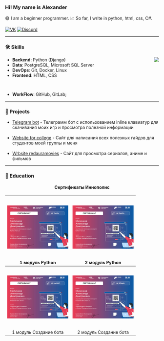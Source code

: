 ### Hi! My name is Alexander

😅 I am a beginner programmer. 📈 So far, I write in python, html, css, C#.

[![VK](https://img.shields.io/badge/-VK-0077FF?style=for-the-badge&logo=VK&logoColor=FFFFFF)](https://vk.com/komorilfg)
[![Discord](https://img.shields.io/badge/-Discord-5761F6?style=for-the-badge&logo=Discord&logoColor=FFFFFF)](https://discordapp.com/users/996144843287957514/)

---
<h3>🛠️ Skills</h3>

<img src="https://github-readme-stats.vercel.app/api/top-langs/?username=Komorif&langs_count=6&layout=compact&theme=dark" align="right">

* **Backend**: Python (Django)
* **Data**: PostgreSQL, Microsoft SQL Server
* **DevOps**: Git, Docker, Linux
* **Frontend**: HTML, CSS

<br>

* **WorkFlow**: GitHub, GitLab;

---

<h3>🧠 Projects</h3>

- [Telegram bot](https://github.com/Komorif/Telegram_bot_pythonanywhere) - Телеграмм бот с использованием inline клавиатур
для скачивания моих игр и просмотра полезной информации
<br><br>
- [Website for college](https://github.com/Komorif/college_blog) - Сайт для написания всех полезных гайдов для студентов моей группы и меня 
<br><br>
- [Wrbsite redauramovies](https://github.com/Komorif/f) - Сайт для просмотра сериалов, аниме и фильмов

---

<h3>🦾 Education</h3>
<h4 align="center">Сертификаты Иннополис</h3>

| <div style="width: 200px; height: 200px; display: flex; justify-content: center; align-items: center;"> <a href="https://drive.google.com/file/d/1PuHjGVJb8terEUUNvqoR3SoUyYueK9zm/view" target="_blank"> <img src="assets/Python_module_part_2.jpg" style="max-width: 100%; max-height: 100%;"> </a> </div><div style="text-align: center; margin-top: 5px;">1 модуль Python</div>         | <div style="width: 200px; height: 200px; display: flex; justify-content: center; align-items: center;"> <a href="https://drive.google.com/file/d/1Ysx7cHcQW4abBQlJKrCCDVYHKPovMGGO/view" target="_blank"> <img src="assets/Python_module_part_2.jpg" style="max-width: 100%; max-height: 100%;"> </a> </div><div style="text-align: center; margin-top: 5px;">2 модуль Python</div>         |
| ------------------------------------------------------------------------------------------------------------------------------------------------------------------------------------------------------------------------------------------------------------------------------------------------------------------------------------------------------------------------------------------- | ------------------------------------------------------------------------------------------------------------------------------------------------------------------------------------------------------------------------------------------------------------------------------------------------------------------------------------------------------------------------------------------- |
| <div style="width: 200px; height: 200px; display: flex; justify-content: center; align-items: center;"> <a href="https://drive.google.com/file/d/1WnYvvZVlNkV68UKj2aW2wv5nTRJowmod/view" target="_blank"> <img src="assets/creating_a_bot_part_1.jpg" style="max-width: 100%; max-height: 100%;"> </a> </div><div style="text-align: center; margin-top: 5px;">1 модуль Создание бота</div> | <div style="width: 200px; height: 200px; display: flex; justify-content: center; align-items: center;"> <a href="https://drive.google.com/file/d/1T9YxLyt7Uohprdj6AB1MA4R0D7c05bv2/view" target="_blank"> <img src="assets/creating_a_bot_part_2.jpg" style="max-width: 100%; max-height: 100%;"> </a> </div><div style="text-align: center; margin-top: 5px;">2 модуль Создание бота</div> |
